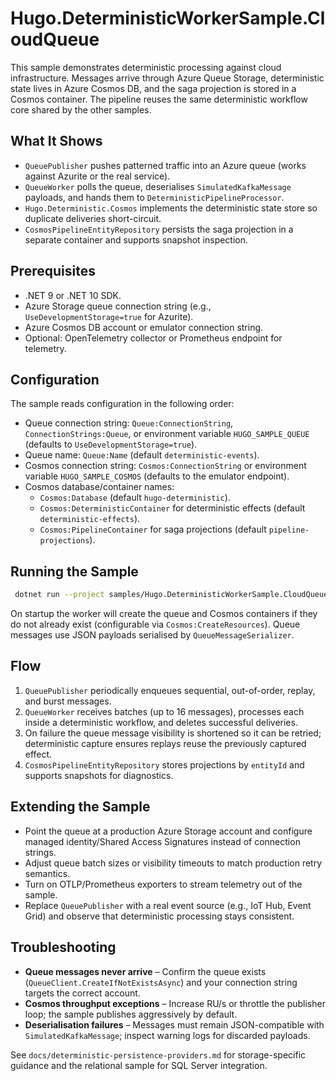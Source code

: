 # Hugo.DeterministicWorkerSample.CloudQueue

This sample demonstrates deterministic processing against cloud infrastructure. Messages arrive through Azure Queue Storage, deterministic state lives in Azure Cosmos DB, and the saga projection is stored in a Cosmos container. The pipeline reuses the same deterministic workflow core shared by the other samples.

## What It Shows

- `QueuePublisher` pushes patterned traffic into an Azure queue (works against Azurite or the real service).
- `QueueWorker` polls the queue, deserialises `SimulatedKafkaMessage` payloads, and hands them to `DeterministicPipelineProcessor`.
- `Hugo.Deterministic.Cosmos` implements the deterministic state store so duplicate deliveries short-circuit.
- `CosmosPipelineEntityRepository` persists the saga projection in a separate container and supports snapshot inspection.

## Prerequisites

- .NET 9 or .NET 10 SDK.
- Azure Storage queue connection string (e.g., `UseDevelopmentStorage=true` for Azurite).
- Azure Cosmos DB account or emulator connection string.
- Optional: OpenTelemetry collector or Prometheus endpoint for telemetry.

## Configuration

The sample reads configuration in the following order:

- Queue connection string: `Queue:ConnectionString`, `ConnectionStrings:Queue`, or environment variable `HUGO_SAMPLE_QUEUE` (defaults to `UseDevelopmentStorage=true`).
- Queue name: `Queue:Name` (default `deterministic-events`).
- Cosmos connection string: `Cosmos:ConnectionString` or environment variable `HUGO_SAMPLE_COSMOS` (defaults to the emulator endpoint).
- Cosmos database/container names:
  - `Cosmos:Database` (default `hugo-deterministic`).
  - `Cosmos:DeterministicContainer` for deterministic effects (default `deterministic-effects`).
  - `Cosmos:PipelineContainer` for saga projections (default `pipeline-projections`).

## Running the Sample

```bash
 dotnet run --project samples/Hugo.DeterministicWorkerSample.CloudQueue/Hugo.DeterministicWorkerSample.CloudQueue.csproj
```

On startup the worker will create the queue and Cosmos containers if they do not already exist (configurable via `Cosmos:CreateResources`). Queue messages use JSON payloads serialised by `QueueMessageSerializer`.

## Flow

1. `QueuePublisher` periodically enqueues sequential, out-of-order, replay, and burst messages.
2. `QueueWorker` receives batches (up to 16 messages), processes each inside a deterministic workflow, and deletes successful deliveries.
3. On failure the queue message visibility is shortened so it can be retried; deterministic capture ensures replays reuse the previously captured effect.
4. `CosmosPipelineEntityRepository` stores projections by `entityId` and supports snapshots for diagnostics.

## Extending the Sample

- Point the queue at a production Azure Storage account and configure managed identity/Shared Access Signatures instead of connection strings.
- Adjust queue batch sizes or visibility timeouts to match production retry semantics.
- Turn on OTLP/Prometheus exporters to stream telemetry out of the sample.
- Replace `QueuePublisher` with a real event source (e.g., IoT Hub, Event Grid) and observe that deterministic processing stays consistent.

## Troubleshooting

- **Queue messages never arrive** – Confirm the queue exists (`QueueClient.CreateIfNotExistsAsync`) and your connection string targets the correct account.
- **Cosmos throughput exceptions** – Increase RU/s or throttle the publisher loop; the sample publishes aggressively by default.
- **Deserialisation failures** – Messages must remain JSON-compatible with `SimulatedKafkaMessage`; inspect warning logs for discarded payloads.

See `docs/deterministic-persistence-providers.md` for storage-specific guidance and the relational sample for SQL Server integration.
